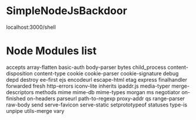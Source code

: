 # SimpleNodeJsBackdoor
localhost:3000/shell
# Node Modules list
accepts
array-flatten
basic-auth
body-parser
bytes
child_process
content-disposition
content-type
cookie
cookie-parser
cookie-signature
debug
depd
destroy
ee-first
ejs
encodeurl
escape-html
etag
express
finalhandler
forwarded
fresh
http-errors
iconv-lite
inherits
ipaddr.js
media-typer
merge-descriptors
methods
mime
mime-db
mime-types
morgan
ms
negotiator
on-finished
on-headers
parseurl
path-to-regexp
proxy-addr
qs
range-parser
raw-body
send
serve-favicon
serve-static
setprototypeof
statuses
type-is
unpipe
utils-merge
vary
